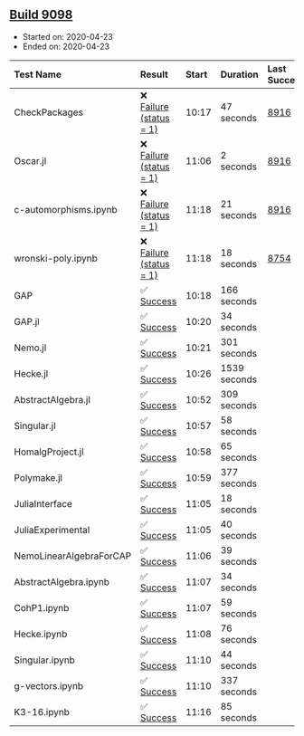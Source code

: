 ## [Build 9098](https://oscarci.mathematik.uni-kl.de/job/oscar/9098/)

* Started on: 2020-04-23
* Ended on: 2020-04-23

| Test Name    | Result | Start | Duration | Last Success | First Failure |
|:-------------|:-------|:------|:---------|:-------------|:--------------|
| CheckPackages | ❌ [Failure (status = 1)](https://oscarci.mathematik.uni-kl.de/job/oscar/9098/artifact/logs/build-9098/CheckPackages.log) | 10:17 | 47 seconds | [8916](https://oscarci.mathematik.uni-kl.de/job/oscar/8916/) | [8920](https://oscarci.mathematik.uni-kl.de/job/oscar/8920/) |
| Oscar.jl | ❌ [Failure (status = 1)](https://oscarci.mathematik.uni-kl.de/job/oscar/9098/artifact/logs/build-9098/Oscar.jl.log) | 11:06 | 2 seconds | [8916](https://oscarci.mathematik.uni-kl.de/job/oscar/8916/) | [8920](https://oscarci.mathematik.uni-kl.de/job/oscar/8920/) |
| c-automorphisms.ipynb | ❌ [Failure (status = 1)](https://oscarci.mathematik.uni-kl.de/job/oscar/9098/artifact/logs/build-9098/c-automorphisms.ipynb.log) | 11:18 | 21 seconds | [8916](https://oscarci.mathematik.uni-kl.de/job/oscar/8916/) | [8920](https://oscarci.mathematik.uni-kl.de/job/oscar/8920/) |
| wronski-poly.ipynb | ❌ [Failure (status = 1)](https://oscarci.mathematik.uni-kl.de/job/oscar/9098/artifact/logs/build-9098/wronski-poly.ipynb.log) | 11:18 | 18 seconds | [8754](https://oscarci.mathematik.uni-kl.de/job/oscar/8754/) | [8755](https://oscarci.mathematik.uni-kl.de/job/oscar/8755/) |
| GAP | ✅ [Success](https://oscarci.mathematik.uni-kl.de/job/oscar/9098/artifact/logs/build-9098/GAP.log) | 10:18 | 166 seconds |  |  |
| GAP.jl | ✅ [Success](https://oscarci.mathematik.uni-kl.de/job/oscar/9098/artifact/logs/build-9098/GAP.jl.log) | 10:20 | 34 seconds |  |  |
| Nemo.jl | ✅ [Success](https://oscarci.mathematik.uni-kl.de/job/oscar/9098/artifact/logs/build-9098/Nemo.jl.log) | 10:21 | 301 seconds |  |  |
| Hecke.jl | ✅ [Success](https://oscarci.mathematik.uni-kl.de/job/oscar/9098/artifact/logs/build-9098/Hecke.jl.log) | 10:26 | 1539 seconds |  |  |
| AbstractAlgebra.jl | ✅ [Success](https://oscarci.mathematik.uni-kl.de/job/oscar/9098/artifact/logs/build-9098/AbstractAlgebra.jl.log) | 10:52 | 309 seconds |  |  |
| Singular.jl | ✅ [Success](https://oscarci.mathematik.uni-kl.de/job/oscar/9098/artifact/logs/build-9098/Singular.jl.log) | 10:57 | 58 seconds |  |  |
| HomalgProject.jl | ✅ [Success](https://oscarci.mathematik.uni-kl.de/job/oscar/9098/artifact/logs/build-9098/HomalgProject.jl.log) | 10:58 | 65 seconds |  |  |
| Polymake.jl | ✅ [Success](https://oscarci.mathematik.uni-kl.de/job/oscar/9098/artifact/logs/build-9098/Polymake.jl.log) | 10:59 | 377 seconds |  |  |
| JuliaInterface | ✅ [Success](https://oscarci.mathematik.uni-kl.de/job/oscar/9098/artifact/logs/build-9098/JuliaInterface.log) | 11:05 | 18 seconds |  |  |
| JuliaExperimental | ✅ [Success](https://oscarci.mathematik.uni-kl.de/job/oscar/9098/artifact/logs/build-9098/JuliaExperimental.log) | 11:05 | 40 seconds |  |  |
| NemoLinearAlgebraForCAP | ✅ [Success](https://oscarci.mathematik.uni-kl.de/job/oscar/9098/artifact/logs/build-9098/NemoLinearAlgebraForCAP.log) | 11:06 | 39 seconds |  |  |
| AbstractAlgebra.ipynb | ✅ [Success](https://oscarci.mathematik.uni-kl.de/job/oscar/9098/artifact/logs/build-9098/AbstractAlgebra.ipynb.log) | 11:07 | 34 seconds |  |  |
| CohP1.ipynb | ✅ [Success](https://oscarci.mathematik.uni-kl.de/job/oscar/9098/artifact/logs/build-9098/CohP1.ipynb.log) | 11:07 | 59 seconds |  |  |
| Hecke.ipynb | ✅ [Success](https://oscarci.mathematik.uni-kl.de/job/oscar/9098/artifact/logs/build-9098/Hecke.ipynb.log) | 11:08 | 76 seconds |  |  |
| Singular.ipynb | ✅ [Success](https://oscarci.mathematik.uni-kl.de/job/oscar/9098/artifact/logs/build-9098/Singular.ipynb.log) | 11:10 | 44 seconds |  |  |
| g-vectors.ipynb | ✅ [Success](https://oscarci.mathematik.uni-kl.de/job/oscar/9098/artifact/logs/build-9098/g-vectors.ipynb.log) | 11:10 | 337 seconds |  |  |
| K3-16.ipynb | ✅ [Success](https://oscarci.mathematik.uni-kl.de/job/oscar/9098/artifact/logs/build-9098/K3-16.ipynb.log) | 11:16 | 85 seconds |  |  |

